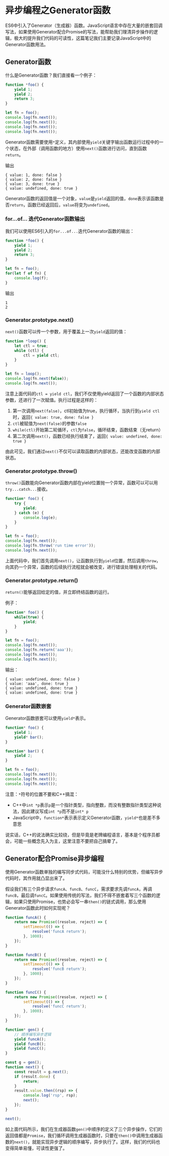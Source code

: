 # 异步编程之Generator函数

ES6中引入了Generator（生成器）函数。JavaScript语言中存在大量的嵌套回调写法，如果使用Generator配合Promise的写法，能帮助我们理清异步操作的逻辑，极大的提升我们代码的可读性，这篇笔记我们主要记录JavaScript中的Generator函数用法。

## Generator函数

什么是Generator函数？我们直接看一个例子：

```javascript
function *foo() {
    yield 1;
    yield 2;
    return 3;
}

let fn = foo();
console.log(fn.next());
console.log(fn.next());
console.log(fn.next());
console.log(fn.next());
```

Generator函数需要使用`*`定义，其内部使用`yield`关键字输出函数运行过程中的一个状态，在外部（调用函数的地方）使用`next()`函数进行访问，直到函数`return`。

输出
```
{ value: 1, done: false }
{ value: 2, done: false }
{ value: 3, done: true }
{ value: undefined, done: true }
```

Generator函数的返回值是一个对象，`value`是`yield`返回的值，`done`表示该函数是否`return`，函数已经返回后，`value`将变为`undefined`。

### for...of... 迭代Generator函数输出

我们可以使用ES6引入的`for...of...`迭代Generator函数的输出：

```javascript
function *foo() {
    yield 1;
    yield 2;
    return 3;
}

let fn = foo();
for(let f of fn) {
    console.log(f);
}
```

输出
```
1
2
```

### Generator.prototype.next()

`next()`函数可以传一个参数，用于覆盖上一次`yield`返回的值：

```javascript
function *loop() {
    let ctl = true;
    while (ctl) {
        ctl = yield ctl;
    }
}

let fn = loop();
console.log(fn.next(false));
console.log(fn.next());
```

注意上面代码的`ctl = yield ctl`，我们不仅使用yield返回了一个函数的内部状态参数，还进行了一次赋值。执行过程是这样的：

1. 第一次调用`next(false)`，ctl初始值为true，执行循环，当执行到`yield ctl`时，返回`{ value: true, done: false }`
2. `ctl`被赋值为`next(false)`的参数`false`
3. `while(ctl)`开始第二轮循环，`ctl`为`false`，循环结束，函数结束（无return）
4. 第二次调用`next()`，函数已经执行结束了，返回`{ value: undefined, done: true }`

由此可见，我们通过`next()`不仅可以读取函数的内部状态，还能改变函数的内部状态。

### Generator.prototype.throw()

`throw()`函数能向Generator函数内部在yield位置抛一个异常，函数可以可以用`try...catch...`接收。

```javascript
function* foo() {
    try {
        yield;
    } catch (e) {
        console.log(e);
    }
}

let fn = foo();
console.log(fn.next());
console.log(fn.throw('run time error'));
console.log(fn.next());
```

上面代码中，我们首先调用`next()`，让函数执行到`yield`位置，然后调用`throw`，向其扔一个异常，函数的后续执行流程就会被改变，进行错误处理相关的代码。

### Generator.prototype.return()

`return()`能够返回给定的值，并立即终结函数的运行。

例子：
```javascript
function* foo() {
    while(true) {
        yield;
    }
}

let fn = foo();
console.log(fn.next());
console.log(fn.return('aaa'));
console.log(fn.next());
console.log(fn.next());
```

输出：
```
{ value: undefined, done: false }
{ value: 'aaa', done: true }
{ value: undefined, done: true }
{ value: undefined, done: true }
```

### Generator函数嵌套

Generator函数嵌套可以使用`yield*`表示。

```javascript
function* foo() {
    yield 1;
    yield* bar();
}

function* bar() {
    yield 2;
}

let fn = foo();
console.log(fn.next());
console.log(fn.next());
console.log(fn.next());
```

注意：`*`符号的位置不要和C++搞混：

* C++中`int *p`表示`p`是一个指针类型，指向整数，而没有整数指针类型这种说法，因此建议写成`int *p`而不是`int* p`
* JavaScript中，`function*`表示表示定义Generator函数，`yield*`也是差不多意思

说实话，C++的说法确实比较绕，但是毕竟是老牌编程语言，基本是个程序员都会，可能一些概念先入为主，这里注意不要把自己搞晕了。

## Generator配合Promise异步编程

使用Generator函数单独的编写同步式代码，可能没什么特别的优势，但编写异步代码时，其作用就凸显出来了。

假设我们有三个异步请求`funcA`、`funcB`、`funcC`，需求要求先调`funcA`，再调`funcB`，最后调`funcC`。如果使用传统的写法，我们不得不嵌套着写三个函数的逻辑，如果只使用Promise，也势必会写一串`then()`的链式调用，那么使用Generator函数此时如何实现呢？

```javascript
function funcA() {
    return new Promise((resolve, reject) => {
        setTimeout(() => {
            resolve('funcA return');
        }, 1000);
    });
}

function funcB() {
    return new Promise((resolve, reject) => {
        setTimeout(() => {
            resolve('funcB return');
        }, 1000);
    });
}

function funcC() {
    return new Promise((resolve, reject) => {
        setTimeout(() => {
            resolve('funcC return');
        }, 1000);
    });
}

function* gen() {
    // 顺序编写异步逻辑
    yield funcA();
    yield funcB();
    yield funcC();
}

const g = gen();
function next() {
    const result = g.next();
    if (result.done) {
        return;
    }
    result.value.then((rsp) => {
        console.log('rsp', rsp);
        next();
    });
}

next();
```

如上面代码所示，我们在生成器函数`gen()`中顺序的定义了三个异步操作，它们的返回值都是`Promise`，我们循环调用生成器函数时，只要在`then()`中调用生成器函数的`next()`，就能实现异步逻辑的顺序编写，异步执行了。这样，我们的代码也变得简单易懂，可读性更强了。
